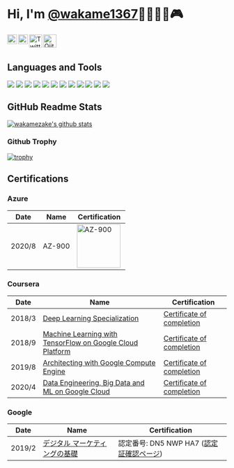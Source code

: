 # Hi, I'm [@wakame1367](https://twitter.com/wakame1367)🍖🍣🍜🍺🎮

<a href="https://github.com/wakamezake">
  <img align="left" alt="Kaggle" width="22px" src="https://cdn.jsdelivr.net/npm/simple-icons@3.1.0/icons/github.svg" />
</a>
<a href="https://www.kaggle.com/wakamezake">
  <img align="left" alt="Kaggle" width="22px" src="https://cdn.jsdelivr.net/npm/simple-icons@3.1.0/icons/kaggle.svg" />
</a>
<a href="https://twitter.com/wakame1367">
  <img align="left" alt="Twitter" width="30px" src="https://cdn.jsdelivr.net/npm/simple-icons@v3/icons/twitter.svg" />
</a>
<a href="https://qiita.com/wakame1367">
  <img align="left" alt="Qiita" width="30px" src="https://cdn.jsdelivr.net/npm/simple-icons@v3/icons/qiita.svg" />
</a>

<br />
<br />

## Languages and Tools
<img src="https://img.shields.io/badge/C Lang-222222.svg?logo=c&style=flat"> <img src="https://img.shields.io/badge/Python-f9d64e.svg?logo=python&style=flat"> <img src="https://img.shields.io/badge/HTML5-222222.svg?logo=html5&style=flat">
 <img src="https://img.shields.io/badge/CSS3-1572B6.svg?logo=css3&style=flat"> <img src="https://img.shields.io/badge/javascript-3577c4.svg?logo=javascript&style=flat"> <img src="https://img.shields.io/badge/TesorFlow-aa4c00.svg?logo=tensorflow&style=flat"> <img src="https://img.shields.io/badge/OpenCV-FF0000.svg?logo=opencv&style=flat"> <img src="https://img.shields.io/badge/Raspberry%20Pi-C51A4A.svg?logo=Raspberry%20Pi&style=flat"> <img src="https://img.shields.io/badge/Amazon%20AWS-232F3E.svg?logo=Amazon%20AWS&style=flat"> <img src="https://img.shields.io/badge/Microsoft%20Azure-00a5ff.svg?logo=Microsoft%20Azure&style=flat"> <img src="https://img.shields.io/badge/-Google%20Cloud-AAAAAA.svg?logo=google-cloud&style=flat"> <img src="https://img.shields.io/badge/Kaggle-21eaff.svg?logo=kaggle&style=flat">

## GitHub Readme Stats

[![wakamezake's github stats](https://github-readme-stats.vercel.app/api?username=wakamezake&show_icons=true&hide_border=true)](https://github.com/anuraghazra/github-readme-stats)

### Github Trophy
[![trophy](https://github-profile-trophy.vercel.app/?username=wakamezake)](https://github.com/ryo-ma/github-profile-trophy)

## Certifications
### Azure
|Date|Name|Certification|
|----|-----|-----|
|2020/8|AZ-900|<img align="left" alt="AZ-900" width="100px" src="https://github.com/wakamezake/wakamezake/blob/master/badges/azure-fundamentals-600x600.png" />|

### Coursera

|Date|Name|Certification|
|----|-----|-----|
|2018/3|[Deep Learning Specialization](https://ja.coursera.org/specializations/deep-learning)|[Certificate of completion](https://www.coursera.org/account/accomplishments/specialization/4BWKV23SXWDF)|
|2018/9|[Machine Learning with TensorFlow on Google Cloud Platform](https://www.coursera.org/specializations/machine-learning-tensorflow-gcp)|[Certificate of completion](https://www.coursera.org/account/accomplishments/specialization/B6QWT38M5HV4)|
|2019/8|[Architecting with Google Compute Engine](https://www.coursera.org/specializations/gcp-architecture-jp)|[Certificate of completion](https://www.coursera.org/account/accomplishments/specialization/QUULVJ4ZG5DE)|
|2020/4|[Data Engineering, Big Data and ML on Google Cloud](https://www.coursera.org/specializations/gcp-data-machine-learning-jp)|[Certificate of completion](https://www.coursera.org/account/accomplishments/specialization/FG58XBGJNVKC)|

### Google

|Date|Name|Certification|
|----|-----|-----|
|2019/2|[デジタル マーケティングの基礎](https://learndigital.withgoogle.com/digitalworkshop-jp/course/digital-marketing)|認定番号: DN5 NWP HA7 ([認定証確認ページ](https://learndigital.withgoogle.com/digitalworkshop-jp/validate-certificate-code))|
